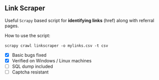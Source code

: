 ## Link Scraper

Useful `Scrapy` based script for **identifying links** (href) along with referral pages.

How to use the script:<br><br>
    `scrapy crawl linkscraper -o mylinks.csv -t csv`

- [x] Basic bugs fixed
- [x] Verified on Windows / Linux machines
- [ ] SQL dump included
- [ ] Captcha resistant
